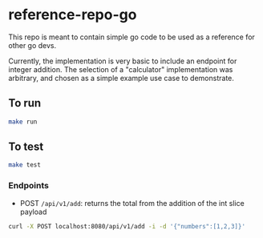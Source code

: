 # reference-repo-go
This repo is meant to contain simple go code to be used as a reference for other go devs.

Currently, the implementation is very basic to include an endpoint for integer addition.
The selection of a "calculator" implementation was arbitrary,
and chosen as a simple example use case to demonstrate.


## To run

```bash
make run
```

## To test

```bash
make test
```

### Endpoints

- POST `/api/v1/add`: returns the total from the addition of the int slice payload

```bash
curl -X POST localhost:8080/api/v1/add -i -d '{"numbers":[1,2,3]}'
```
